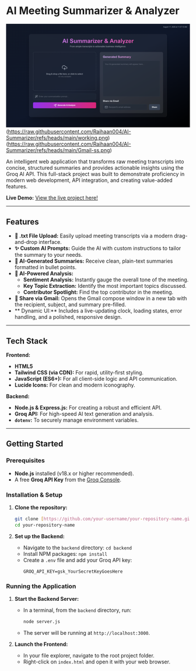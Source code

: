 # AI Meeting Summarizer & Analyzer

![AI Summarizer Screenshot](https://raw.githubusercontent.com/Raihaan004/AI-Summarizer/refs/heads/main/Screenshot.png)
(https://raw.githubusercontent.com/Raihaan004/AI-Summarizer/refs/heads/main/working.png)
(https://raw.githubusercontent.com/Raihaan004/AI-Summarizer/refs/heads/main/Gmail-ss.png)
 <!-- Replace with a URL to your screenshot -->

An intelligent web application that transforms raw meeting transcripts into concise, structured summaries and provides actionable insights using the Groq AI API. This full-stack project was built to demonstrate proficiency in modern web development, API integration, and creating value-added features.

**Live Demo:** [View the live project here!](https://your-live-demo-url.com) <!-- Replace with your deployed Netlify URL -->

---

## Features

- **📄 .txt File Upload:** Easily upload meeting transcripts via a modern drag-and-drop interface.
- **✨ Custom AI Prompts:** Guide the AI with custom instructions to tailor the summary to your needs.
- **📝 AI-Generated Summaries:** Receive clean, plain-text summaries formatted in bullet points.
- **🧠 AI-Powered Analysis:**
    - **Sentiment Analysis:** Instantly gauge the overall tone of the meeting.
    - **Key Topic Extraction:** Identify the most important topics discussed.
    - **Contributor Spotlight:** Find the top contributor in the meeting.
- **📧 Share via Gmail:** Opens the Gmail compose window in a new tab with the recipient, subject, and summary pre-filled.
- ** Dynamic UI:** Includes a live-updating clock, loading states, error handling, and a polished, responsive design.

---

## Tech Stack

**Frontend:**
- **HTML5**
- **Tailwind CSS (via CDN):** For rapid, utility-first styling.
- **JavaScript (ES6+):** For all client-side logic and API communication.
- **Lucide Icons:** For clean and modern iconography.

**Backend:**
- **Node.js & Express.js:** For creating a robust and efficient API.
- **Groq API:** For high-speed AI text generation and analysis.
- **`dotenv`:** To securely manage environment variables.

---

## Getting Started

### Prerequisites

- **Node.js** installed (v18.x or higher recommended).
- A free **Groq API Key** from the [Groq Console](https://console.groq.com/keys).

### Installation & Setup

1.  **Clone the repository:**
    ```bash
    git clone [https://github.com/your-username/your-repository-name.git](https://github.com/your-username/your-repository-name.git)
    cd your-repository-name
    ```

2.  **Set up the Backend:**
    - Navigate to the `backend` directory: `cd backend`
    - Install NPM packages: `npm install`
    - Create a `.env` file and add your Groq API key:
      ```
      GROQ_API_KEY=gsk_YourSecretKeyGoesHere
      ```

### Running the Application

1.  **Start the Backend Server:**
    - In a terminal, from the `backend` directory, run:
      ```bash
      node server.js
      ```
    - The server will be running at `http://localhost:3000`.

2.  **Launch the Frontend:**
    - In your file explorer, navigate to the root project folder.
    - Right-click on `index.html` and open it with your web browser.
